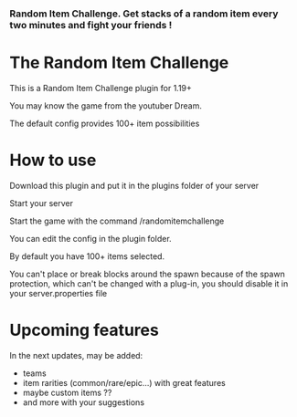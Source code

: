 ### Random Item Challenge. Get stacks of a random item every two minutes and fight your friends !

# The Random Item Challenge

This is a Random Item Challenge plugin for 1.19+

You may know the game from the youtuber Dream.

The default config provides 100+ item possibilities


# How to use

Download this plugin and put it in the plugins folder of your server

Start your server

Start the game with the command /randomitemchallenge

You can edit the config in the plugin folder.

By default you have 100+ items selected.

You can't place or break blocks around the spawn because of the spawn protection, which can't be changed with a plug-in, you should disable it in your server.properties file


# Upcoming features

In the next updates, may be added:

- teams
- item rarities (common/rare/epic...) with great features
- maybe custom items ??
- and more with your suggestions
